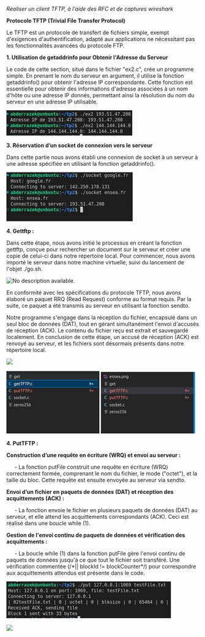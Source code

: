 *﻿Réaliser un client TFTP, à l’aide des RFC et de captures wireshark*

**Protocole TFTP (Trivial File Transfer Protocol)**

Le TFTP est un protocole de transfert de fichiers simple, exempt d'exigences d'authentification, adapté aux applications ne nécessitant pas les fonctionnalités avancées du protocole FTP.

**1. Utilisation de getaddrinfo pour Obtenir l'Adresse du Serveur**

Le code de cette section, situé dans le fichier "ex2.c", crée un programme simple. En prenant le nom du serveur en argument, il utilise la fonction getaddrinfo() pour obtenir l'adresse IP correspondante. Cette fonction est essentielle pour obtenir des informations d'adresse associées à un nom d'hôte ou une adresse IP donnés, permettant ainsi la résolution du nom du serveur en une adresse IP utilisable.

![](Aspose.Words.5651b740-6338-44ba-9ffe-508344aad80a.001.png)

**3. Réservation d’un socket de connexion vers le serveur**

Dans cette partie nous avons établi une connexion de socket à un serveur à une adresse spécifiée en utilisant la fonction getaddrinfo().

![](Aspose.Words.5651b740-6338-44ba-9ffe-508344aad80a.002.png)

**4. Gettftp :**

Dans cette étape, nous avons initié le processus en créant la fonction gettftp, conçue pour rechercher un document sur le serveur et créer une copie de celui-ci dans notre répertoire local. Pour commencer, nous avons importé le serveur dans notre machine virtuelle, suivi du lancement de l'objet ./go.sh.

![No description available.](Aspose.Words.5651b740-6338-44ba-9ffe-508344aad80a.003.png)

En conformité avec les spécifications du protocole TFTP, nous avons élaboré un paquet RRQ (Read Request) conforme au format requis. Par la suite, ce paquet a été transmis au serveur en utilisant la fonction sendto.

Notre programme s'engage dans la réception du fichier, encapsulé dans un seul bloc de données (DAT), tout en gérant simultanément l'envoi d'accusés de réception (ACK). Le contenu du fichier reçu est extrait et sauvegardé localement. En conclusion de cette étape, un accusé de réception (ACK) est renvoyé au serveur, et les fichiers sont désormais présents dans notre répertoire local.

![](Aspose.Words.5651b740-6338-44ba-9ffe-508344aad80a.004.png)

![](Aspose.Words.5651b740-6338-44ba-9ffe-508344aad80a.006.png)                   ![](Aspose.Words.5651b740-6338-44ba-9ffe-508344aad80a.007.png)

**4. PutTFTP :**

**Construction d’une requête en écriture (WRQ) et envoi au serveur :**

`   `- La fonction putFile construit une requête en écriture (WRQ) correctement formée, comprenant le nom du fichier, le mode ("octet"), et la taille du bloc. Cette requête est ensuite envoyée au serveur via sendto.

**Envoi d’un fichier en paquets de données (DAT) et réception des acquittements (ACK) :**

`   `- La fonction envoie le fichier en plusieurs paquets de données (DAT) au serveur, et elle attend les acquittements correspondants (ACK). Ceci est réalisé dans une boucle while (1).

**Gestion de l'envoi continu de paquets de données et vérification des acquittements :**

`   `- La boucle while (1) dans la fonction putFile gère l'envoi continu de paquets de données jusqu'à ce que tout le fichier soit transféré. Une vérification commentée (/\*|| blockId != blockCounter\*/) pour correspondre aux acquittements attendus est présente dans le code.

![](Aspose.Words.5651b740-6338-44ba-9ffe-508344aad80a.008.png)

![](Aspose.Words.5651b740-6338-44ba-9ffe-508344aad80a.009.png)

